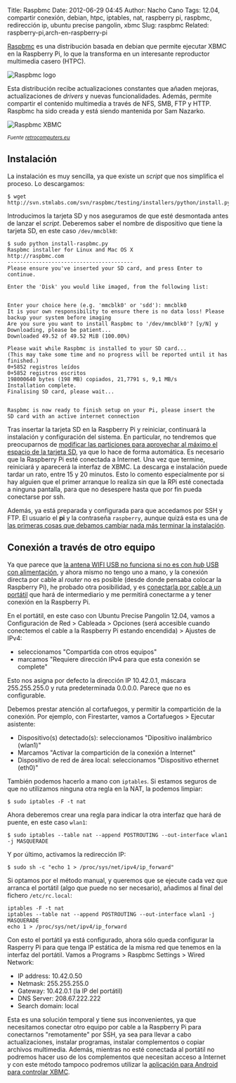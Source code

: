 Title: Raspbmc
Date: 2012-06-29 04:45
Author: Nacho Cano
Tags: 12.04, compartir conexión, debian, htpc, iptables, nat, raspberry pi, raspbmc, redirección ip, ubuntu precise pangolin, xbmc
Slug: raspbmc
Related: raspberry-pi,arch-en-raspberry-pi

[Raspbmc][] es una distribución basada en debian que permite ejecutar
XBMC en la Raspberry Pi, lo que la transforma en un interesante
reproductor multimedia casero (HTPC).

![Raspbmc logo]({static}/images/raspbmc-logo.png)

Esta distribución recibe actualizaciones constantes que añaden mejoras,
actualizaciones de _drivers_ y nuevas funcionalidades. Además, permite
compartir el contenido multimedia a través de NFS, SMB, FTP y HTTP.
Raspbmc ha sido creada y está siendo mantenida por Sam Nazarko.

![Raspbmc XBMC]({static}/images/raspbmc-xbmc-300x196.jpg)

<small>_Fuente [retrocomputers.eu][]_</small>


Instalación
-----------

La instalación es muy sencilla, ya que existe un _script_ que nos
simplifica el proceso. Lo descargamos:

    $ wget http://svn.stmlabs.com/svn/raspbmc/testing/installers/python/install.py

Introducimos la tarjeta SD y nos aseguramos de que esté desmontada antes
de lanzar el _script_. Deberemos saber el nombre de dispositivo que
tiene la tarjeta SD, en este caso `/dev/mmcblk0`:

    $ sudo python install-raspbmc.py
    Raspbmc installer for Linux and Mac OS X
    http://raspbmc.com
    ----------------------------------------
    Please ensure you've inserted your SD card, and press Enter to continue.

    Enter the 'Disk' you would like imaged, from the following list:


    Enter your choice here (e.g. 'mmcblk0' or 'sdd'): mmcblk0
    It is your own responsibility to ensure there is no data loss! Please backup your system before imaging
    Are you sure you want to install Raspbmc to '/dev/mmcblk0'? [y/N] y
    Downloading, please be patient...
    Downloaded 49.52 of 49.52 MiB (100.00%)

    Please wait while Raspbmc is installed to your SD card...
    (This may take some time and no progress will be reported until it has finished.)
    0+5852 registros leídos
    0+5852 registros escritos
    198000640 bytes (198 MB) copiados, 21,7791 s, 9,1 MB/s
    Installation complete.
    Finalising SD card, please wait...


    Raspbmc is now ready to finish setup on your Pi, please insert the
    SD card with an active internet connection

Tras insertar la tarjeta SD en la Raspberry Pi y reiniciar, continuará
la instalación y configuración del sistema. En particular, no tendremos
que preocuparnos de [modificar las particiones para aprovechar al máximo
el espacio de la tarjeta SD][], ya que lo hace de forma automática. Es
necesario que la Raspberry Pi esté conectada a Internet. Una vez que
termine, reiniciará y aparecerá la interfaz de XBMC. La descarga e
instalación puede tardar un rato, entre 15 y 20 minutos. Esto lo comento
especialmente por si hay alguien que el primer arranque lo realiza sin
que la RPi esté conectada a ninguna pantalla, para que no desespere
hasta que por fin pueda conectarse por ssh.

Además, ya está preparada y configurada para que accedamos por SSH y
FTP. El usuario el __pi__ y la contraseña `raspberry`, aunque quizá esta
es una de [las primeras cosas que debamos cambiar nada más terminar la
instalación][].

Conexión a través de otro equipo
--------------------------------

Ya que parece que [la antena WIFI USB no funciona si no es con _hub_ USB
con alimentación][], y ahora mismo no tengo uno a mano, y la conexión
directa por cable al _router_ no es posible (desde donde pensaba colocar
la Raspberry Pi), he probado otra posibilidad, y es [conectarla por
cable a un portátil][] que hará de intermediario y me permitirá
conectarme a y tener conexión en la Raspberry Pi.

En el portátil, en este caso con Ubuntu Precise Pangolin 12.04, vamos a
Configuración de Red > Cableada > Opciones (será accesible cuando
conectemos el cable a la Raspberry Pi estando encendida) > Ajustes de
IPv4:

-   seleccionamos "Compartida con otros equipos"
-   marcamos "Requiere dirección IPv4 para que esta conexión se
    complete"

Esto nos asigna por defecto la dirección IP 10.42.0.1, máscara
255.255.255.0 y ruta predeterminada 0.0.0.0. Parece que no es
configurable.

Debemos prestar atención al cortafuegos, y permitir la compartición de la
conexión. Por ejemplo, con Firestarter, vamos a Cortafuegos > Ejecutar
asistente:

-   Dispositivo(s) detectado(s): seleccionamos "Dipositivo inalámbrico
    (wlan1)"
-   Marcamos "Activar la compartición de la conexión a Internet"
-   Dispositivo de red de área local: seleccionamos "Dispositivo
    ethernet (eth0)"

También podemos hacerlo a mano con `iptables`. Si estamos seguros de que
no utilizamos ninguna otra regla en la NAT, la podemos limpiar:

    $ sudo iptables -F -t nat

Ahora deberemos crear una regla para indicar la otra interfaz que hará
de puente, en este caso `wlan1`:

    $ sudo iptables --table nat --append POSTROUTING --out-interface wlan1 -j MASQUERADE

Y por último, activamos la redirección IP:

    $ sudo sh -c "echo 1 > /proc/sys/net/ipv4/ip_forward"

Si optamos por el método manual, y queremos que se ejecute cada vez que
arranca el portátil (algo que puede no ser necesario), añadimos al final
del fichero `/etc/rc.local`:

    iptables -F -t nat
    iptables --table nat --append POSTROUTING --out-interface wlan1 -j MASQUERADE
    echo 1 > /proc/sys/net/ipv4/ip_forward

Con esto el portátil ya está configurado, ahora sólo queda configurar la
Rasperry Pi para que tenga IP estática de la misma red que tenemos en la
interfaz del portátil. Vamos a Programs > Raspbmc Settings > Wired
Network:

-   IP address: 10.42.0.50
-   Netmask: 255.255.255.0
-   Gateway: 10.42.0.1 (la IP del portátil)
-   DNS Server: 208.67.222.222
-   Search domain: local

Esta es una solución temporal y tiene sus inconvenientes, ya que
necesitamos conectar otro equipo por cable a la Raspberry Pi para
conectarnos "remotamente" por SSH, ya sea para llevar a cabo
actualizaciones, instalar programas, instalar complementos o copiar
archivos multimedia. Además, mientras no esté conectada al portátil no
podremos hacer uso de los complementos que necesitan acceso a Internet y
con este método tampoco podremos utilizar la [aplicación para Android
para controlar XBMC][].

  [Raspbmc]: http://www.raspbmc.com/
    "Raspbmc"
  [retrocomputers.eu]: http://www.retrocomputers.eu/2012/06/20/watching-micro-men-via-xbmc-on-the-raspberry-pi/
    "retrocomputers.eu"
  [modificar las particiones para aprovechar al máximo el espacio de la tarjeta SD]: {filename}/admin/raspberry-pi.md
    "modificar las particiones para aprovechar al máximo el espacio de la tarjeta SD"
  [comment]: # (fragment eliminado del enlace anterior #aprovechando-todo-el-espacio-de-la-tarjeta-sd)
  [las primeras cosas que debamos cambiar nada más terminar la instalación]: {filename}/admin/raspberry-pi.md
    "las primeras cosas que debamos cambiar nada más terminar la instalación"
  [comment]: # (fragment eliminado del enlace anterior #despues-de-instalar-debian)
  [la antena WIFI USB no funciona si no es con _hub_ USB con alimentación]: {filename}/admin/raspberry-pi.md
    "la antena WIFI USB no funciona si no es con _hub_ USB con alimentación"
  [comment]: # (fragment eliminado del enlace anterior #conexion-inalambrica-con-una-antena-wifi-usb)
  [conectarla por cable a un portátil]: http://www.raspberrypi.org/phpBB3/viewtopic.php?t=6997&p=94689
    "conectarla por cable a un portátil"
  [aplicación para Android para controlar XBMC]: https://play.google.com/store/apps/details?id=org.xbmc.android.remote
    "aplicación para Android para controlar XBMC"
